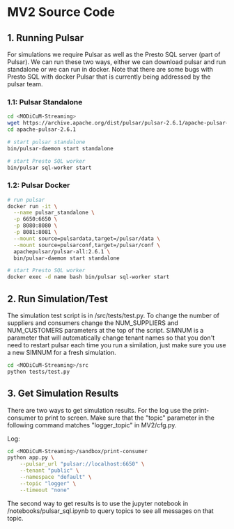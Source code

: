 # MV2 Source Code

## 1. Running Pulsar

For simulations we require Pulsar as well as the Presto SQL server (part of Pulsar). We can run these
two ways, either we can download pulsar and run standalone or we can run in docker. Note that 
there are some bugs with Presto SQL with docker Pulsar that is currently being addressed by
the pulsar team.

### 1.1: Pulsar Standalone 
```bash
cd <MODiCuM-Streaming>
wget https://archive.apache.org/dist/pulsar/pulsar-2.6.1/apache-pulsar-2.6.1-bin.tar.gz
cd apache-pulsar-2.6.1

# start pulsar standalone
bin/pulsar-daemon start standalone

# start Presto SQL worker
bin/pulsar sql-worker start
```

### 1.2: Pulsar Docker
```bash
# run pulsar
docker run -it \
  --name pulsar_standalone \
  -p 6650:6650 \
  -p 8080:8080 \
  -p 8081:8081 \
  --mount source=pulsardata,target=/pulsar/data \
  --mount source=pulsarconf,target=/pulsar/conf \
  apachepulsar/pulsar-all:2.6.1 \
  bin/pulsar-daemon start standalone

# start Presto SQL worker
docker exec -d name bash bin/pulsar sql-worker start
```

## 2. Run Simulation/Test

The simulation test script is in <MODiCuM-Streaming>/src/tests/test.py. To change the number of 
suppliers and consumers change the NUM_SUPPLIERS and NUM_CUSTOMERS parameters at the top of the script.
SIMNUM is a parameter that will automatically change tenant names so that you don't need to restart
pulsar each time you run a similation, just make sure you use a new SIMNUM for a fresh simulation.

```bash
cd <MODiCuM-Streaming>/src
python tests/test.py
```

## 3. Get Simulation Results

There are two ways to get simulation results. For the log use the print-consumer to print to screen.
Make sure that the "topic" parameter in the following command matches "logger_topic" in MV2/cfg.py.

Log:
```bash
cd <MODiCuM-Streaming>/sandbox/print-consumer
python app.py \
    --pulsar_url "pulsar://localhost:6650" \
    --tenant "public" \
    --namespace "default" \
    --topic "logger" \
    --timeout "none"
```

The second way to get results is to use the jupyter notebook in <MODiCuM-Streaming>/notebooks/pulsar_sql.ipynb
to query topics to see all messages on that topic.